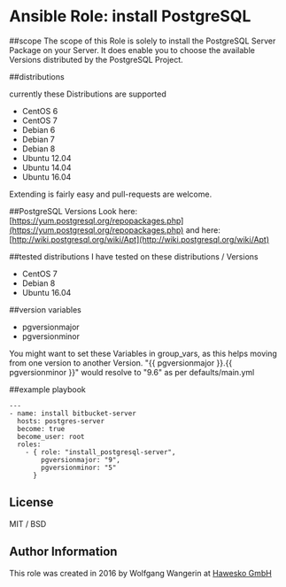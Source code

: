 # Ansible Role: install PostgreSQL
##scope
The scope of this Role is solely to install the PostgreSQL Server Package on your Server. It does enable you to choose the available Versions distributed by the PostgreSQL Project.

##distributions

currently these Distributions are supported

 - CentOS 6
 - CentOS 7
 - Debian 6
 - Debian 7
 - Debian 8
 - Ubuntu 12.04
 - Ubuntu 14.04
 - Ubuntu 16.04

Extending is fairly easy and pull-requests are welcome.

##PostgreSQL Versions
Look here: [https://yum.postgresql.org/repopackages.php](https://yum.postgresql.org/repopackages.php)
and here: [http://wiki.postgresql.org/wiki/Apt](http://wiki.postgresql.org/wiki/Apt)

##tested distributions
I have tested on these distributions / Versions

 - CentOS 7
 - Debian 8
 - Ubuntu 16.04

##version variables

- pgversionmajor
- pgversionminor

You might want to set these Variables in group_vars, as this helps moving from one version to another Version. 
"{{ pgversionmajor }}.{{ pgversionminor }}" would resolve to "9.6" as per defaults/main.yml

##example playbook

	---
	- name: install bitbucket-server
	  hosts: postgres-server
	  become: true
	  become_user: root
	  roles:
	    - { role: "install_postgresql-server",
	        pgversionmajor: "9", 
	        pgversionminor: "5"  
	      }

## License
MIT / BSD

## Author Information
This role was created in 2016 by Wolfgang Wangerin at [Hawesko GmbH](http://www.hawesko.de)
